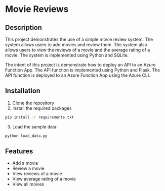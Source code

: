 # Movie Reviews
## Description
This project demonstrates the use of a simple movie review system. The system allows users to add movies and review them. The system also allows users to view the reviews of a movie and the average rating of a movie. The system is implemented using Python and SQLite.

The intent of this project is demonstrate how to deploy an API to an Azure Function App. The API function is implemented using Python and Flask. The API function is deployed to an Azure Function App using the Azure CLI.

## Installation
1. Clone the repository
2. Install the required packages
```bash
pip install -r requirements.txt
```
3. Load the sample data
```bash
python load_data.py
```

## Features
- Add a movie
- Review a movie
- View reviews of a movie
- View average rating of a movie
- View all movies

